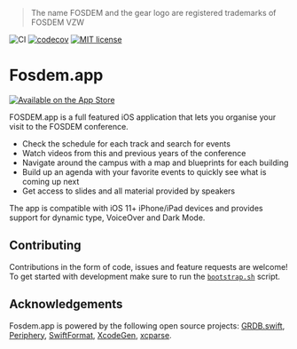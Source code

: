 > The name FOSDEM and the gear logo are registered trademarks of FOSDEM VZW

![CI](https://github.com/mttcrsp/fosdem/workflows/CI/badge.svg)
[![codecov](https://codecov.io/gh/mttcrsp/fosdem/branch/master/graph/badge.svg?token=fKaqxmEQC7)](https://codecov.io/gh/mttcrsp/fosdem)
[![MIT license](https://img.shields.io/badge/license-MIT-lightgrey.svg)](https://raw.githubusercontent.com/wikimedia/wikipedia-ios/develop/LICENSE.txt)

# Fosdem.app

[![Available on the App Store](http://cl.ly/WouG/Download_on_the_App_Store_Badge_US-UK_135x40.svg)](https://itunes.apple.com/it/app/id1513719757)

FOSDEM.app is a full featured iOS application that lets you organise your visit to the FOSDEM conference.

- Check the schedule for each track and search for events
- Watch videos from this and previous years of the conference
- Navigate around the campus with a map and blueprints for each building
- Build up an agenda with your favorite events to quickly see what is coming up next
- Get access to slides and all material provided by speakers

The app is compatible with iOS 11+ iPhone/iPad devices and provides support for dynamic type, VoiceOver and Dark Mode.

## Contributing

Contributions in the form of code, issues and feature requests are welcome! To get started with development make sure to run the [`bootstrap.sh`](https://github.com/mttcrsp/fosdem/blob/master/bootstrap.sh) script.

## Acknowledgements

Fosdem.app is powered by the following open source projects: [GRDB.swift](https://github.com/groue/GRDB.swift), [Periphery](https://github.com/peripheryapp/periphery), [SwiftFormat](https://github.com/nicklockwood/SwiftFormat), [XcodeGen](https://github.com/yonaskolb/XcodeGen), [xcparse](https://github.com/ChargePoint/xcparse).
